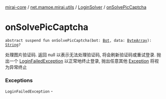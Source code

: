 [mirai-core](../../index.md) / [net.mamoe.mirai.utils](../index.md) / [LoginSolver](index.md) / [onSolvePicCaptcha](./on-solve-pic-captcha.md)

# onSolvePicCaptcha

`abstract suspend fun onSolvePicCaptcha(bot: `[`Bot`](../../net.mamoe.mirai/-bot/index.md)`, data: `[`ByteArray`](https://kotlinlang.org/api/latest/jvm/stdlib/kotlin/-byte-array/index.html)`): `[`String`](https://kotlinlang.org/api/latest/jvm/stdlib/kotlin/-string/index.html)`?`

处理图片验证码.
返回 null 以表示无法处理验证码, 将会刷新验证码或重试登录.
抛出一个 [LoginFailedException](../../net.mamoe.mirai.network/-login-failed-exception/index.md) 以正常地终止登录, 抛出任意其他 [Exception](https://kotlinlang.org/api/latest/jvm/stdlib/kotlin/-exception/index.html) 将视为异常终止

### Exceptions

`LoginFailedException` - 